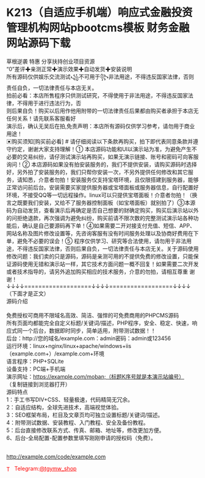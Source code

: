 # K213（自适应手机端）响应式金融投资管理机构网站pbootcms模板 财务金融网站源码下载

草根逆袭 特惠 分享扶持创业项目资源<br>“0”差评✚亲测正常✚演示效果✚自动发货✚安装说明<br>所有源码仅供娱乐交流测试꧁不可用于꧂非法用途，不得违反国家法律，否则责任自负，一切法律责任与本店无关。<br>拍前必看：本店所售程序只供测试研究，不得使用于非法用途，不得违反国家法律，不得用于进行违法行为，否<br>则后果自负！购买以后用作他用附带的一切法律责任后果都由购买者承担于本店无任何关系！请先联系客服看好<br>演示后，确认无吴后在拍,免责声明：本店所有源码仅供学习参考，请勿用于商业用途！<br>▣购买须知[购买前必看] # 请仔细阅读以下条款再购买，拍下即代表同意条款并遵守约定，谢谢大家支持理解！① 本店源码功能和UI以演示站为准，为避免产生不必要的交易纠纷，请仔测试演示站再购买，如果无演示链接、账号和密码可向客服询问！② 本店源码如果没有拍安装服务的，我们不提供安装，请购买源码时选择好，另外拍了安装服务的，我们只帮你安装一次，不另外提供任何修改和其它服务，请知悉，介意者勿拍！安装服务仅支持宝塔环境，且仅限搭建到服务器，能够正常访问前后台。安装需要买家提供服务器或宝塔面板或服务器信息，自行配置好环境，不接受QQ等一切远程操作。linux可以只提供宝塔面板！介意者勿拍！（换言之既要我们安装，又给不了服务器控制面板（如宝塔面板）就别拍了）③本源码为自动发货，查看演示后再确定是否自己想要的财确定购买，购买后演示站以外的问拒绝退款，再次强调为避免纠纷，购买前请不限次数的完整测试演示站各种功能后，确认是自己要源码再下单！④如果需要二开对接支付充值、短信、APP、网站名称及图片修改设置等，先咨询客服有没有时间服务处理以及协商好费用在下单，避免不必要的误会！⑤ 程序仅供学习、研究等合法使用，请勿用于非法用途，不得违反国家法律，否则后果自负，一切法律责任与本店无关。关于源码使用修改问题：我们卖的只是源码，源码是亲测可用的不提供免费的修改设置，只能保证源码使用无错和演示站一样，其它技术方面问题一概不回复！如果需要二次开发或者技术指导的，请另外追加购买相应的技术服务，介意的勿拍，请相互尊重 谢谢！<br>↓↓↓↓===================↓↓↓↓==================↓↓↓↓<br> （下面才是正文）<br>源码介绍<br><br>免费授权可商用不限域名高效、简洁、强悍的可免费商用的PHPCMS源码<br>所有页面均都能完全自定义标题/关键词/描述，PHP程序，安全、稳定、快速，响应式同一个后台，数据即时同步，简单适用，附带测试数据！！<br>后台：http://您的域名/example.com：admin密码：admin或123456<br>运行环境：linux+nginx/linux+apache/windows+iis（example.com+）/example.com+环境<br>语言程序：PHP+SQLite<br>设备支持：PC端+手机端<br>演示网址：https://example.com/moban;（标题K序号就是本演示站编号）<br>（复制链接到浏览器打开）<br>源码特点<br>1：手工书写DIV+CSS、轻量极速，代码精简无冗余。<br>2：自适应结构，全球先进技术，高端视觉体验。<br>3：SEO框架布局，栏目及文章页均可独立设置标题/关键词/描述。<br>4：附带测试数据、安装教程、入门教程、安全及备份教程。<br>5：后台直接修改联系方式、传真、邮箱、地址等，修改更加方便。<br>6、后台-全局配置-配置参数里填写刚刚申请的授权码（免费）。<br><br>

http://example.com/code/example.com







<p style="color: red;"><img src="https://cdn-icons-png.flaticon.com/512/2111/2111646.png" alt="Telegram Icon" style="width: 16px; vertical-align: middle; margin-right: 5px;">Telegram:<a href="https://t.me/tgymw_shop" style="color: red;">@tgymw_shop</a></p>
